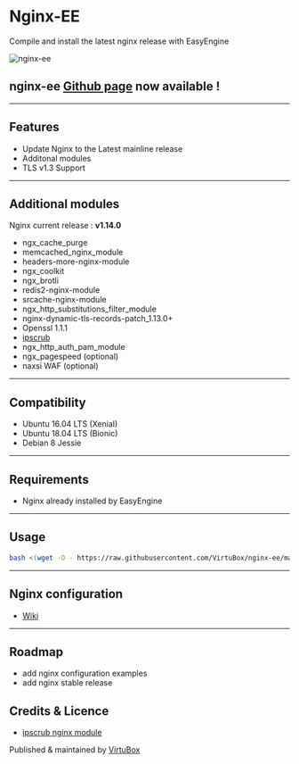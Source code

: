 # Nginx-EE 

Compile and install the latest nginx release with EasyEngine


![nginx-ee](https://raw.githubusercontent.com/VirtuBox/nginx-ee/master/nginx-ee.png)

## nginx-ee [Github page](https://virtubox.github.io/nginx-ee/) now available !

-----
## Features
* Update Nginx to the Latest mainline release 
* Additonal modules
* TLS v1.3 Support

-----

## Additional modules 

Nginx current release : **v1.14.0**

* ngx_cache_purge
* memcached_nginx_module
* headers-more-nginx-module
* ngx_coolkit
* ngx_brotli 
* redis2-nginx-module
* srcache-nginx-module
* ngx_http_substitutions_filter_module
* nginx-dynamic-tls-records-patch_1.13.0+
* Openssl 1.1.1
* [ipscrub](http://www.ipscrub.org/)
* ngx_http_auth_pam_module
* ngx_pagespeed (optional)
* naxsi WAF (optional)
-----

## Compatibility

* Ubuntu 16.04 LTS (Xenial)
* Ubuntu 18.04 LTS (Bionic)
* Debian 8 Jessie 

----

## Requirements
* Nginx already installed by EasyEngine 

-----

## Usage

```bash
bash <(wget -O - https://raw.githubusercontent.com/VirtuBox/nginx-ee/master/nginx-build.sh)
```
-----

##  Nginx configuration 

* [Wiki](https://github.com/VirtuBox/nginx-ee/wiki/)

-----
## Roadmap
* add nginx configuration examples
* add nginx stable release

## Credits & Licence

* [ipscrub nginx module](http://ipscrub.org/)

Published & maintained by <a href="https://virtubox.net" title="VirtuBox">VirtuBox</a>




